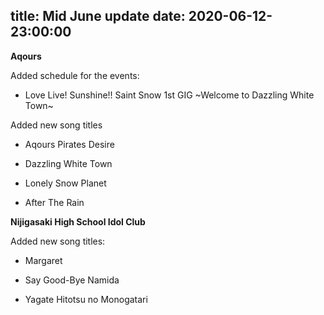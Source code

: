 title: Mid June update
date: 2020-06-12-23:00:00
---

**Aqours**

Added schedule for the events:

- Love Live! Sunshine!! Saint Snow 1st GIG ~Welcome to Dazzling White Town~


Added new song titles

- Aqours Pirates Desire

- Dazzling White Town

- Lonely Snow Planet

- After The Rain


**Nijigasaki High School Idol Club** 


Added new song titles: 

- Margaret

- Say Good-Bye Namida

- Yagate Hitotsu no Monogatari
